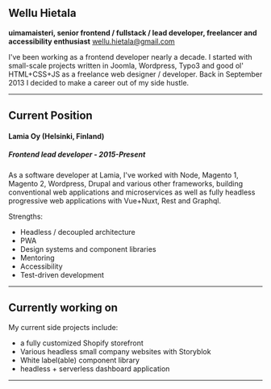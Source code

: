 ## Wellu Hietala

**uimamaisteri, senior frontend / fullstack / lead developer, freelancer and accessibility enthusiast**
wellu.hietala@gmail.com

I've been working as a frontend developer nearly a decade.
I started with small-scale projects written in Joomla, Wordpress, Typo3 and 
good ol' HTML+CSS+JS as a freelance web designer / developer.
Back in September 2013 I decided to make a career out of my side hustle.


***


Current Position
-----

#### **Lamia Oy** (Helsinki, Finland)
##### **Frontend lead developer - 2015-Present**

As a software developer at Lamia, I've worked with Node, Magento 1, Magento 2, 
Wordpress, Drupal and various other frameworks, building conventional web 
applications and microservices as well as fully headless progressive web 
applications with Vue+Nuxt, Rest and Graphql. 

Strengths:
*  Headless / decoupled architecture
*  PWA
*  Design systems and component libraries
*  Mentoring
*  Accessibility
*  Test-driven development


***


Currently working on
-----

My current side projects include: 
* a fully customized Shopify storefront
* Various headless small company websites with Storyblok
* White label(able) component library
* headless + serverless dashboard application


***
